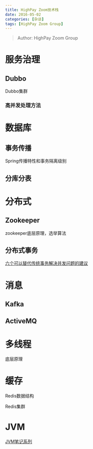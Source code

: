 ```yaml
---
title: HighPay Zoom技术栈
date: 2016-05-02
categories: [杂谈]
tags: [HighPay Zoom Group]
---
```


> Author: HighPay Zoom Group


# 服务治理

## Dubbo

Dubbo集群

### 高并发处理方法

# 数据库

## 事务传播

Spring传播特性和事务隔离级别

## 分库分表

# 分布式

## Zookeeper

zookeeper底层原理，选举算法

## 分布式事务

[六个可以替代传统事务解决并发问题的建议](http://mp.weixin.qq.com/s?__biz=MzA5Nzc4OTA1Mw==&mid=512113370&idx=1&sn=2bb15bd8e483e23c9e2b89976598a460#rd)

# 消息

## Kafka

## ActiveMQ

# 多线程

底层原理

# 缓存

Redis数据结构

Redis集群

# JVM

[JVM笔记系列](http://www.itzhai.com/topic/jvm)

